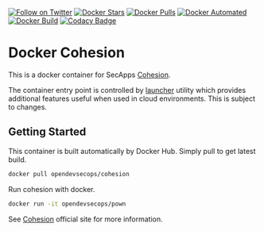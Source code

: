 [![Follow on Twitter](https://img.shields.io/twitter/follow/opendevsecops.svg?logo=twitter)](https://twitter.com/opendevsecops)
[![Docker Stars](https://img.shields.io/docker/stars/opendevsecops/cohesion.svg)](https://hub.docker.com/r/opendevsecops/cohesion/)
[![Docker Pulls](https://img.shields.io/docker/pulls/opendevsecops/cohesion.svg)](https://hub.docker.com/r/opendevsecops/cohesion/)
[![Docker Automated](https://img.shields.io/docker/automated/opendevsecops/cohesion.svg)](https://hub.docker.com/r/opendevsecops/cohesion/)
[![Docker Build](https://img.shields.io/docker/build/opendevsecops/cohesion.svg)](https://hub.docker.com/r/opendevsecops/cohesion/)
[![Codacy Badge](https://api.codacy.com/project/badge/Grade/926c15e9744940ec96b092bdffc04542)](https://www.codacy.com/app/OpenDevSecOps/docker-cohesion?utm_source=github.com&amp;utm_medium=referral&amp;utm_content=opendevsecops/docker-cohesion&amp;utm_campaign=Badge_Grade)

# Docker Cohesion

This is a docker container for SecApps [Cohesion](https://secapps.com/cohesion).

The container entry point is controlled by [launcher](https://github.com/opendevsecops/go-launcher) utility which provides additional features useful when used in cloud environments. This is subject to changes.

## Getting Started

This container is built automatically by Docker Hub. Simply pull to get latest build.

```sh
docker pull opendevsecops/cohesion
```

Run cohesion with docker.

```sh
docker run -it opendevsecops/pown
```

See [Cohesion](https://secapps.com/cohesion) official site for more information.
